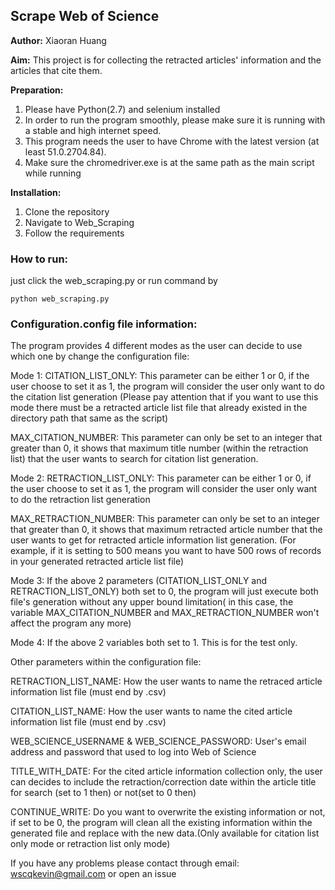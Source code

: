 ## Scrape Web of Science

**Author:** Xiaoran Huang

**Aim:** This project is for collecting the retracted articles' information and the articles that cite them.

**Preparation:**  
1. Please have Python(2.7) and selenium installed 
2. In order to run the program smoothly, please make sure it is running with a stable and high internet speed.
3. This program needs the user to have Chrome with the latest version (at least 51.0.2704.84).
4. Make sure the chromedriver.exe is at the same path as the main script while running

**Installation:**  
1. Clone the repository  
2. Navigate to Web_Scraping
3. Follow the requirements

### How to run: 

just click the web_scraping.py or run command by 
```
python web_scraping.py
```

### Configuration.config file information:

The program provides 4 different modes as the user can decide to use which one by change the configuration file:

Mode 1: CITATION_LIST_ONLY: This parameter can be either 1 or 0, if the user choose to set it as 1, the program will consider the user only want to do the citation list generation (Please pay attention that if you want to use this mode there must be a retracted article list file that already existed in the directory path that same as the script)

MAX_CITATION_NUMBER: This parameter can only be set to an integer that greater than 0, it shows that maximum title number (within the retraction list) that the user wants to search for citation list generation.

Mode 2: RETRACTION_LIST_ONLY: This parameter can be either 1 or 0, if the user choose to set it as 1, the program will consider the user only want to do the retraction list generation

MAX_RETRACTION_NUMBER: This parameter can only be set to an integer that greater than 0, it shows that maximum retracted article number that the user wants to get for retracted article information list generation. (For example, if it is setting to 500 means you want to have 500 rows of records in your generated retracted article list file)

Mode 3: If the above 2 parameters (CITATION_LIST_ONLY and RETRACTION_LIST_ONLY) both set to 0, the program will just execute both file's generation without any upper bound limitation( in this case, the variable MAX_CITATION_NUMBER and MAX_RETRACTION_NUMBER won't affect the program any more)

Mode 4: If the above 2 variables both set to 1. This is for the test only.

Other parameters within the configuration file:

RETRACTION_LIST_NAME: How the user wants to name the retraced article information list file (must end by .csv)

CITATION_LIST_NAME: How the user wants to name the cited article information list file (must end by .csv)

WEB_SCIENCE_USERNAME & WEB_SCIENCE_PASSWORD: User's email address and password that used to log into Web of Science

TITLE_WITH_DATE: For the cited article information collection only, the user can decides to include the retraction/correction date within the article title for search (set to 1 then) or not(set to 0 then)

CONTINUE_WRITE: Do you want to overwrite the existing information or not, if set to be 0, the program will clean all the existing information within the generated file and replace with the new data.(Only available for citation list only mode or retraction list only mode)

If you have any problems please contact through email: [wscqkevin@gmail.com](mailto:wscqkevin@gmail.com) or open an issue
